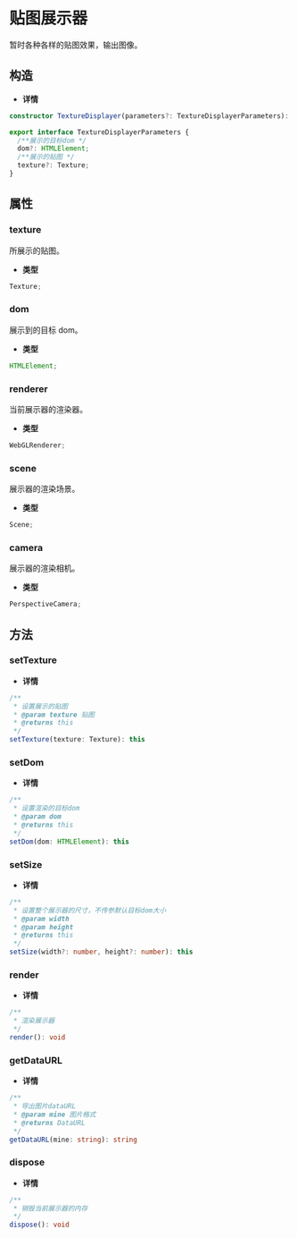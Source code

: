 # 贴图展示器

暂时各种各样的贴图效果，输出图像。

## 构造

- **详情**

```ts
constructor TextureDisplayer(parameters?: TextureDisplayerParameters): TextureDisplayer

export interface TextureDisplayerParameters {
  /**展示的目标dom */
  dom?: HTMLElement;
  /**展示的贴图 */
  texture?: Texture;
}
```

## 属性

### texture

所展示的贴图。

- **类型**

```ts
Texture;
```

### dom

展示到的目标 dom。

- **类型**

```ts
HTMLElement;
```

### renderer

当前展示器的渲染器。

- **类型**

```ts
WebGLRenderer;
```

### scene

展示器的渲染场景。

- **类型**

```ts
Scene;
```

### camera

展示器的渲染相机。

- **类型**

```ts
PerspectiveCamera;
```

## 方法

### setTexture

- **详情**

```ts
/**
 * 设置展示的贴图
 * @param texture 贴图
 * @returns this
 */
setTexture(texture: Texture): this
```

### setDom

- **详情**

```ts
/**
 * 设置渲染的目标dom
 * @param dom
 * @returns this
 */
setDom(dom: HTMLElement): this
```

### setSize

- **详情**

```ts
/**
 * 设置整个展示器的尺寸，不传参默认目标dom大小
 * @param width
 * @param height
 * @returns this
 */
setSize(width?: number, height?: number): this
```

### render

- **详情**

```ts
/**
 * 渲染展示器
 */
render(): void
```

### getDataURL

- **详情**

```ts
/**
 * 导出图片dataURL
 * @param mine 图片格式
 * @returns DataURL
 */
getDataURL(mine: string): string
```

### dispose

- **详情**

```ts
/**
 * 销毁当前展示器的内存
 */
dispose(): void
```
